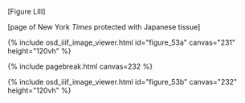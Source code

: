 \[Figure LIII\]

\[page of New York *Times* protected with Japanese tissue\] 

{% include osd_iiif_image_viewer.html id="figure_53a" canvas="231" height="120vh" %}

{% include pagebreak.html canvas=232 %}  

{% include osd_iiif_image_viewer.html id="figure_53b" canvas="232" height="120vh" %}
